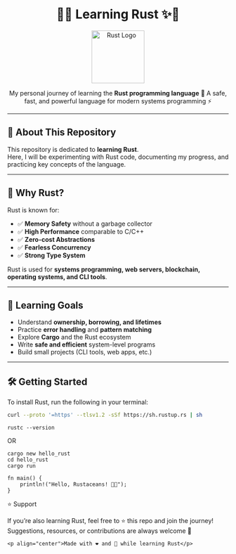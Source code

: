 <h1 align="center">🦀✨ Learning Rust ✨🦀</h1>

<p align="center">
  <img src="https://www.rust-lang.org/logos/rust-logo-512x512.png" width="120" alt="Rust Logo"/>
</p>

<p align="center">
  My personal journey of learning the <b>Rust programming language</b> 🚀  
  A safe, fast, and powerful language for modern systems programming ⚡
</p>

---

## 📌 About This Repository

This repository is dedicated to **learning Rust**.  
Here, I will be experimenting with Rust code, documenting my progress, and practicing key concepts of the language.

---

## 🦀 Why Rust?

Rust is known for:
- ✅ **Memory Safety** without a garbage collector  
- ✅ **High Performance** comparable to C/C++  
- ✅ **Zero-cost Abstractions**  
- ✅ **Fearless Concurrency**  
- ✅ **Strong Type System**  

Rust is used for **systems programming, web servers, blockchain, operating systems, and CLI tools**.  

---

## 🎯 Learning Goals

- Understand **ownership, borrowing, and lifetimes**  
- Practice **error handling** and **pattern matching**  
- Explore **Cargo** and the Rust ecosystem  
- Write **safe and efficient** system-level programs  
- Build small projects (CLI tools, web apps, etc.)  

---

## 🛠️ Getting Started

To install Rust, run the following in your terminal:

```bash
curl --proto '=https' --tlsv1.2 -sSf https://sh.rustup.rs | sh
```
```Verify installation:
rustc --version
```
OR
```Create a new Rust project:
cargo new hello_rust
cd hello_rust
cargo run
```
```🚀 Example Code
fn main() {
    println!("Hello, Rustaceans! 🦀🚀");
}
```
⭐ Support

If you’re also learning Rust, feel free to ⭐ this repo and join the journey!
Suggestions, resources, or contributions are always welcome 🤝

```<p align="center">Made with ❤️ and 🦀 while learning Rust</p> ```

